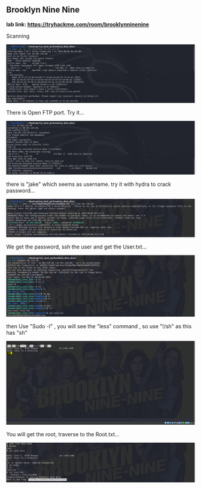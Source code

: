 ## Brooklyn Nine Nine
**lab link: <https://tryhackme.com/room/brooklynninenine>**

Scanning 


![nmap](../assets/tryhackme/brooklyn_nine_nine/nmap.png)

There is Open FTP port. Try it...

![ftp](../assets/tryhackme/brooklyn_nine_nine/ftp.png)

there is "jake" which seems as username. try it with hydra to crack password...

![hydra](../assets/tryhackme/brooklyn_nine_nine/hydra.png)

We get the password, ssh the user and get the User.txt...

![ssh](../assets/tryhackme/brooklyn_nine_nine/user.txt.png)

then Use "Sudo -l" , you will see the "less" command , so use "!/sh" as this has "sh"

![sh](../assets/tryhackme/brooklyn_nine_nine/sh.png)

You will get the root, traverse to the Root.txt...

![root](../assets/tryhackme/brooklyn_nine_nine/before_after_sh.png)